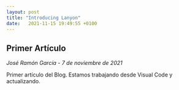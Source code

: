```yaml
---
layout: post
title: "Introducing Lanyon"
date:   2021-11-15 19:49:55 +0100
---
```


## Primer Artículo
*José Ramón García - 7 de noviembre de 2021*  

Primer artículo del Blog. Estamos trabajando desde Visual Code y actualizando.




